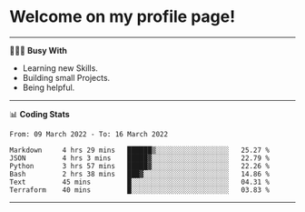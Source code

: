 # Welcome on my profile page!
<!-- print(("dralla"[::-1]+"s").capitalize()) -->

---
👨🏻‍💻 **Busy With**
* Learning new Skills.
* Building small Projects.
* Being helpful.

---
📊 **Coding Stats**
<!--START_SECTION:waka-->

```text
From: 09 March 2022 - To: 16 March 2022

Markdown     4 hrs 29 mins   ██████▒░░░░░░░░░░░░░░░░░░   25.27 %
JSON         4 hrs 3 mins    █████▓░░░░░░░░░░░░░░░░░░░   22.79 %
Python       3 hrs 57 mins   █████▓░░░░░░░░░░░░░░░░░░░   22.26 %
Bash         2 hrs 38 mins   ███▓░░░░░░░░░░░░░░░░░░░░░   14.86 %
Text         45 mins         █░░░░░░░░░░░░░░░░░░░░░░░░   04.31 %
Terraform    40 mins         █░░░░░░░░░░░░░░░░░░░░░░░░   03.83 %
```

<!--END_SECTION:waka-->
---
